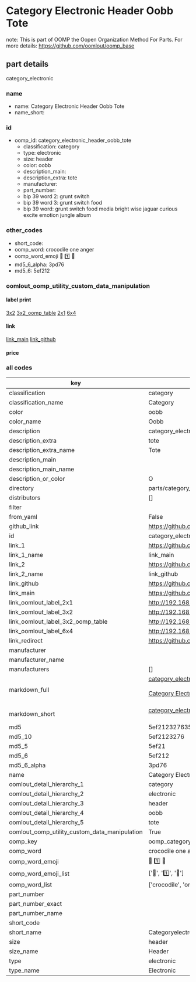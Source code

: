 # Category Electronic Header Oobb Tote  

note: This is part of OOMP the Oopen Organization Method For Parts. For more details: https://github.com/oomlout/oomp_base

##  part details
  



category_electronic



### name
* name: Category Electronic Header Oobb Tote
* name_short: 
### id
* oomp_id: category_electronic_header_oobb_tote
  * classification: category
  * type: electronic
  * size: header
  * color: oobb
  * description_main: 
  * description_extra: tote
  * manufacturer: 
  * part_number: 
  * bip 39 word 2: grunt switch
  * bip 39 word 3: grunt switch food
  * bip 39 word: grunt switch food media bright wise jaguar curious excite emotion jungle album

### other_codes
* short_code: 
* oomp_word: crocodile one anger
* oomp_word_emoji :crocodile: :one: :anger:
* md5_6_alpha: 3pd76
* md5_6: 5ef212






### oomlout_oomp_utility_custom_data_manipulation
#### label print
[3x2](http://192.168.1.245:1112/?label=oomp%203pd76)
[3x2_oomp_table](http://192.168.1.108:1112/?label=oomp%203pd76)
[2x1](http://192.168.1.242:1112/?label=oomp%203pd76)
[6x4](http://192.168.1.55:1112/?label=oomp%203pd76)    

#### link

[link_main](https://github.com/oomlout/oomlout_oomp_version_1_messy/tree/main/parts/category_electronic_header_oobb_tote) [link_github](https://github.com/oomlout/oomlout_oomp_version_1_messy/tree/main/parts/category_electronic_header_oobb_tote)                             

#### price







### all codes 
| key | value |  
| --- | --- |  
| classification | category |  
| classification_name | Category |  
| color | oobb |  
| color_name | Oobb |  
| description | category_electronic |  
| description_extra | tote |  
| description_extra_name | Tote |  
| description_main |  |  
| description_main_name |  |  
| description_or_color | O  |  
| directory | parts/category_electronic_header_oobb_tote |  
| distributors | [] |  
| filter |  |  
| from_yaml | False |  
| github_link | https://github.com/oomlout/oomlout_oomp_part_src/tree/main/parts/category_electronic_header_oobb_tote |  
| id | category_electronic_header_oobb_tote |  
| link_1 | https://github.com/oomlout/oomlout_oomp_version_1_messy/tree/main/parts/category_electronic_header_oobb_tote |  
| link_1_name | link_main |  
| link_2 | https://github.com/oomlout/oomlout_oomp_version_1_messy/tree/main/parts/category_electronic_header_oobb_tote |  
| link_2_name | link_github |  
| link_github | https://github.com/oomlout/oomlout_oomp_version_1_messy/tree/main/parts/category_electronic_header_oobb_tote |  
| link_main | https://github.com/oomlout/oomlout_oomp_version_1_messy/tree/main/parts/category_electronic_header_oobb_tote |  
| link_oomlout_label_2x1 | http://192.168.1.242:1112/?label=oomp%203pd76 |  
| link_oomlout_label_3x2 | http://192.168.1.245:1112/?label=oomp%203pd76 |  
| link_oomlout_label_3x2_oomp_table | http://192.168.1.108:1112/?label=oomp%203pd76 |  
| link_oomlout_label_6x4 | http://192.168.1.55:1112/?label=oomp%203pd76 |  
| link_redirect | https://github.com/oomlout/oomlout_oomp_version_1_messy/tree/main/parts/category_electronic_header_oobb_tote |  
| manufacturer |  |  
| manufacturer_name |  |  
| manufacturers | [] |  
| markdown_full | [category_electronic_header_oobb_tote](none)<br>[](none)<br>[Category Electronic Header Oobb Tote](none)<br><br> |  
| markdown_short | [category_electronic_header_oobb_tote](none)<br><br> |  
| md5 | 5ef212327635eee7f18e08a6b5b70b39 |  
| md5_10 | 5ef2123276 |  
| md5_5 | 5ef21 |  
| md5_6 | 5ef212 |  
| md5_6_alpha | 3pd76 |  
| name | Category Electronic Header Oobb Tote |  
| oomlout_detail_hierarchy_1 | category |  
| oomlout_detail_hierarchy_2 | electronic |  
| oomlout_detail_hierarchy_3 | header |  
| oomlout_detail_hierarchy_4 | oobb |  
| oomlout_detail_hierarchy_5 | tote |  
| oomlout_oomp_utility_custom_data_manipulation | True |  
| oomp_key | oomp_category_electronic_header_oobb_tote |  
| oomp_word | crocodile one anger |  
| oomp_word_emoji | :crocodile: :one: :anger: |  
| oomp_word_emoji_list | [':crocodile:', ':one:', ':anger:'] |  
| oomp_word_list | ['crocodile', 'one', 'anger'] |  
| part_number |  |  
| part_number_exact |  |  
| part_number_name |  |  
| short_code |  |  
| short_name | Categoryelectronic |  
| size | header |  
| size_name | Header |  
| type | electronic |  
| type_name | Electronic |  
